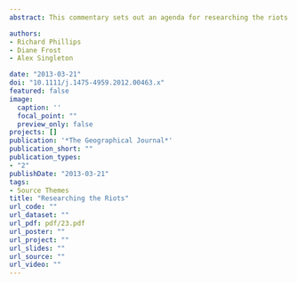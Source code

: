 ```yaml
---
abstract: This commentary sets out an agenda for researching the riots that swept through English cities in 2011, and for exploring the broader issues raised by these events. Drawing inspiration from groundbreaking social and cultural geographies of the 1981 riots, and also from mappings and quantitative studies of the more recent disturbances, this paper sets out a framework for researching the riots, and underlines the importance of doing so. It concludes that while riots are traumatic experiences for many, they can also be opportunities, which effective research can help to realise, recasting these events as catalysts for change.

authors:
- Richard Phillips
- Diane Frost
- Alex Singleton

date: "2013-03-21"
doi: "10.1111/j.1475-4959.2012.00463.x"
featured: false
image:
  caption: ''
  focal_point: ""
  preview_only: false
projects: []
publication: '*The Geographical Journal*'
publication_short: ""
publication_types:
- "2"
publishDate: "2013-03-21"
tags:
- Source Themes
title: "Researching the Riots"
url_code: ""
url_dataset: ""
url_pdf: pdf/23.pdf
url_poster: ""
url_project: ""
url_slides: ""
url_source: ""
url_video: ""
---
```


